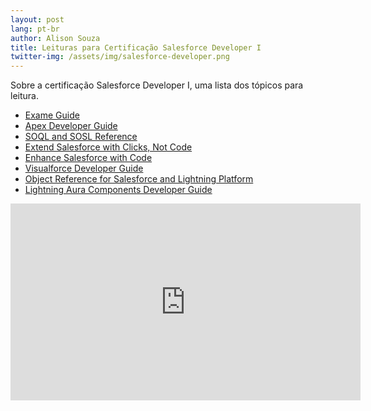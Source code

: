 ```yaml
---
layout: post
lang: pt-br
author: Alison Souza
title: Leituras para Certificação Salesforce Developer I
twitter-img: /assets/img/salesforce-developer.png
---
```


Sobre a certificação Salesforce Developer I, uma lista dos tópicos para leitura.

- [Exame Guide](https://trailhead.salesforce.com/help?article=Salesforce-Certified-Platform-Developer-I-Exam-Guide)
- [Apex Developer Guide](https://developer.salesforce.com/docs/atlas.en-us.apexcode.meta/apexcode/apex_dev_guide.htm)
- [SOQL and SOSL Reference](https://developer.salesforce.com/docs/atlas.en-us.soql_sosl.meta/soql_sosl/sforce_api_calls_soql_sosl_intro.htm)
- [Extend Salesforce with Clicks, Not Code](https://help.salesforce.com/articleView?id=extend_click_intro.htm&type=5)
- [Enhance Salesforce with Code](https://help.salesforce.com/articleView?id=extend_code_overview.htm&type=5)
- [Visualforce Developer Guide](https://developer.salesforce.com/docs/atlas.en-us.pages.meta/pages/pages_intro.htm)
- [Object Reference for Salesforce and Lightning Platform](https://developer.salesforce.com/docs/atlas.en-us.object_reference.meta/object_reference/sforce_api_objects_concepts.htm)
- [Lightning Aura Components Developer Guide](https://developer.salesforce.com/docs/atlas.en-us.lightning.meta/lightning/intro_framework.htm)


<div class="row justify-content-center">
  <iframe width="560" height="315" src="https://www.youtube.com/embed/Cr4xCVSdJPY" frameborder="0" allow="accelerometer; autoplay; encrypted-media; gyroscope; picture-in-picture" allowfullscreen></iframe>
</div>

&nbsp;
